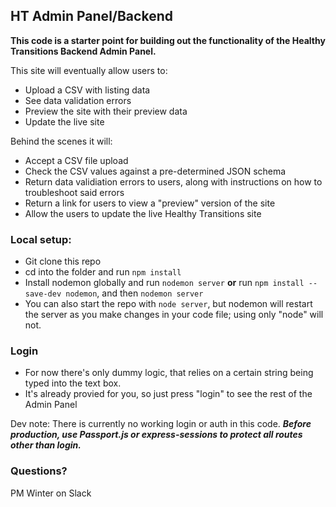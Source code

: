 ## HT Admin Panel/Backend

**This code is a starter point for building out the functionality of the Healthy Transitions Backend Admin Panel.**

This site will eventually allow users to:
- Upload a CSV with listing data
- See data validation errors 
- Preview the site with their preview data
- Update the live site

Behind the scenes it will: 
- Accept a CSV file upload
- Check the CSV values against a pre-determined JSON schema
- Return data validiation errors to users, along with instructions on how to troubleshoot said errors
- Return a link for users to view a "preview" version of the site
- Allow the users to update the live Healthy Transitions site

### Local setup: 
- Git clone this repo
- cd into the folder and run ```npm install```
- Install nodemon globally and run ```nodemon server```
**or** run ```npm install --save-dev nodemon```, and then ```nodemon server```
- You can also start the repo with ```node server```, but nodemon will restart the server as you make changes in your code file; using only "node" will not. 

### Login
- For now there's only dummy logic, that relies on a certain string being typed into the text box. 
- It's already provied for you, so just press "login" to see the rest of the Admin Panel

Dev note: There is currently no working login or auth in this code. _**Before production, use Passport.js or express-sessions to protect all routes other than login.**_

### Questions? 
PM Winter on Slack
